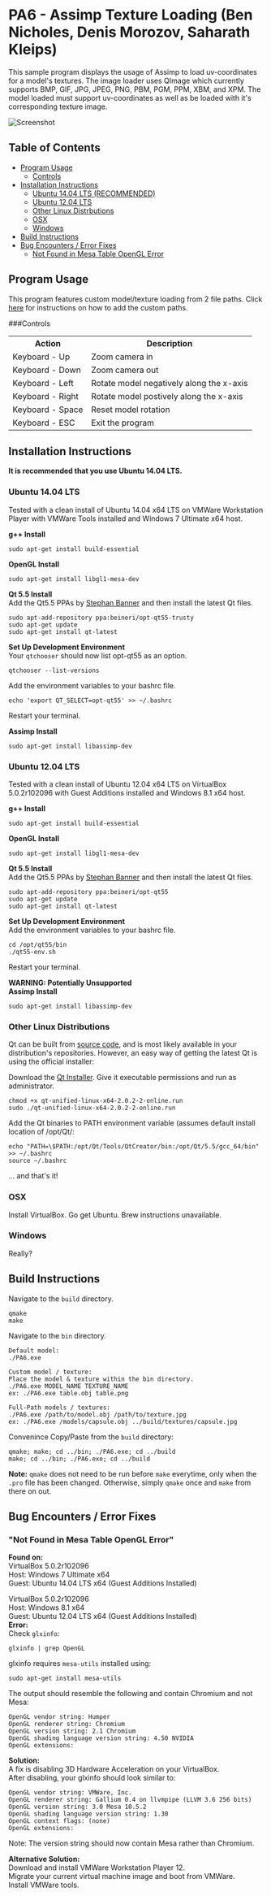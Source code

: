 # PA6 - Assimp Texture Loading (Ben Nicholes, Denis Morozov, Saharath Kleips)
This sample program displays the usage of Assimp to load uv-coordinates for a model's textures. The image loader uses QImage which currently supports BMP, GIF, JPG, JPEG, PNG, PBM, PGM, PPM, XBM, and XPM. The model loaded must support uv-coordinates as well as be loaded with it's corresponding texture image.


![](.screenshot.png "Screenshot")

## Table of Contents
+ [Program Usage](#program-usage)  
    - [Controls](#controls)
+ [Installation Instructions](#installation-instructions)  
    - [Ubuntu 14.04 LTS (RECOMMENDED)](#ubuntu-1404-lts)
    - [Ubuntu 12.04 LTS](#ubuntu-1204-lts)
    - [Other Linux Distrbutions](#other-linux-distributions)
    - [OSX](#osx)
    - [Windows](#windows)
+ [Build Instructions](#build-instructions)  
+ [Bug Encounters / Error Fixes](#bug-encounters--error-fixes)
    - [Not Found in Mesa Table OpenGL Error](#not-found-in-mesa-table-opengl-error)

## Program Usage
This program features custom model/texture loading from 2 file paths. Click [here](#build-instructions) for instructions on how to add the custom paths.

###Controls
<table>
    <tbody>
        <tr>
            <th>Action</th>
            <th>Description</th>
        </tr>
        <tr>
            <td>Keyboard - Up</td>
            <td>Zoom camera in</td>
        </tr>
        <tr>
            <td>Keyboard - Down</td>
            <td>Zoom camera out</td>
        </tr>
        <tr>
            <td>Keyboard - Left</td>
            <td>Rotate model negatively along the x-axis</td>
        </tr>
        <tr>
            <td>Keyboard - Right</td>
            <td>Rotate model postively along the x-axis</td>
        </tr>
        <tr>
            <td>Keyboard - Space</td>
            <td>Reset model rotation</td>
        </tr>
        <tr>
            <td>Keyboard - ESC</td>
            <td>Exit the program</td>
        </tr>
    </tbody>
</table>

## Installation Instructions
**It is recommended that you use Ubuntu 14.04 LTS.**
### Ubuntu 14.04 LTS
Tested with a clean install of Ubuntu 14.04 x64 LTS on VMWare Workstation Player with VMWare Tools installed and Windows 7 Ultimate x64 host.  

**g++ Install**
```
sudo apt-get install build-essential
```

**OpenGL Install**
```
sudo apt-get install libgl1-mesa-dev
```

**Qt 5.5 Install**  
Add the Qt5.5 PPAs by [Stephan Banner](https://launchpad.net/~beineri) and then install the latest Qt files.
```
sudo apt-add-repository ppa:beineri/opt-qt55-trusty
sudo apt-get update
sudo apt-get install qt-latest
```

**Set Up Development Environment**  
Your `qtchooser` should now list opt-qt55 as an option.
```
qtchooser --list-versions
```
Add the environment variables to your bashrc file.
```
echo 'export QT_SELECT=opt-qt55' >> ~/.bashrc
```
Restart your terminal.

**Assimp Install**
```
sudo apt-get install libassimp-dev
```

### Ubuntu 12.04 LTS
Tested with a clean install of Ubuntu 12.04 x64 LTS on VirtualBox 5.0.2r102096 with Guest Additions installed and Windows 8.1 x64 host.  

**g++ Install**
```
sudo apt-get install build-essential
```

**OpenGL Install**
```
sudo apt-get install libgl1-mesa-dev
```

**Qt 5.5 Install**  
Add the Qt5.5 PPAs by [Stephan Banner](https://launchpad.net/~beineri) and then install the latest Qt files.
```
sudo apt-add-repository ppa:beineri/opt-qt55
sudo apt-get update
sudo apt-get install qt-latest
```

**Set Up Development Environment**  
Add the environment variables to your bashrc file.
```
cd /opt/qt55/bin
./qt55-env.sh
```
Restart your terminal.

**WARNING: Potentially Unsupported**  
**Assimp Install**
```
sudo apt-get install libassimp-dev
```

### Other Linux Distributions 

Qt can be built from [source code](https://wiki.qt.io/Building_Qt_5_from_Git), and is most likely available in your distribution's repositories. However, an easy way of getting the latest Qt is using the official installer:

Download the [Qt Installer](http://www.qt.io/download-open-source/). Give it executable permissions and run as administrator.
```
chmod +x qt-unified-linux-x64-2.0.2-2-online.run
sudo ./qt-unified-linux-x64-2.0.2-2-online.run
```
Add the Qt binaries to PATH environment variable (assumes default install location of /opt/Qt/:
```
echo "PATH=\$PATH:/opt/Qt/Tools/QtCreator/bin:/opt/Qt/5.5/gcc_64/bin" >> ~/.bashrc
source ~/.bashrc
```

... and that's it!

### OSX

Install VirtualBox. Go get Ubuntu. Brew instructions unavailable.

### Windows

Really?

## Build Instructions
Navigate to the `build` directory.
```
qmake
make
```
Navigate to the `bin` directory.
```
Default model:
./PA6.exe

Custom model / texture:
Place the model & texture within the bin directory.
./PA6.exe MODEL_NAME TEXTURE_NAME
ex: ./PA6.exe table.obj table.png

Full-Path models / textures:
./PA6.exe /path/to/model.obj /path/to/texture.jpg
ex: ./PA6.exe /models/capsule.obj ../build/textures/capsule.jpg
```

Convenince Copy/Paste from the `build` directory:
```
qmake; make; cd ../bin; ./PA6.exe; cd ../build
make; cd ../bin; ./PA6.exe; cd ../build
```

**Note:** `qmake` does not need to be run before `make` everytime, only when the `.pro` file has been changed. Otherwise, simply `qmake` once and `make` from there on out.

## Bug Encounters / Error Fixes
### "Not Found in Mesa Table OpenGL Error"
**Found on:**  
VirtualBox 5.0.2r102096  
Host: Windows 7 Ultimate x64  
Guest: Ubuntu 14.04 LTS x64 (Guest Additions Installed)

VirtualBox 5.0.2r102096  
Host: Windows 8.1 x64  
Guest: Ubuntu 12.04 LTS x64 (Guest Additions Installed)  
**Error:**  
Check `glxinfo`:
```
glxinfo | grep OpenGL
```
glxinfo requires `mesa-utils` installed using:
```
sudo apt-get install mesa-utils
```
The output should resemble the following and contain Chromium and not Mesa:
```
OpenGL vendor string: Humper
OpenGL renderer string: Chromium
OpenGL version string: 2.1 Chromium
OpenGL shading language version string: 4.50 NVIDIA
OpenGL extensions:
```
**Solution:**  
A fix is disabling 3D Hardware Acceleration on your VirtualBox.  
After disabling, your glxinfo should look similar to:
```
OpenGL vendor string: VMWare, Inc.
OpenGL renderer string: Gallium 0.4 on llvmpipe (LLVM 3.6 256 bits)
OpenGL version string: 3.0 Mesa 10.5.2
OpenGL shading language version string: 1.30
OpenGL context flags: (none)
OpenGL extensions:
```
Note: The version string should now contain Mesa rather than Chromium.

**Alternative Solution:**  
Download and install VMWare Workstation Player 12.  
Migrate your current virtual machine image and boot from VMWare.  
Install VMWare tools.  